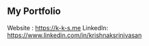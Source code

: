 ## My Portfolio
Website : https://k-k-s.me
LinkedIn: https://www.linkedin.com/in/krishnaksrinivasan
